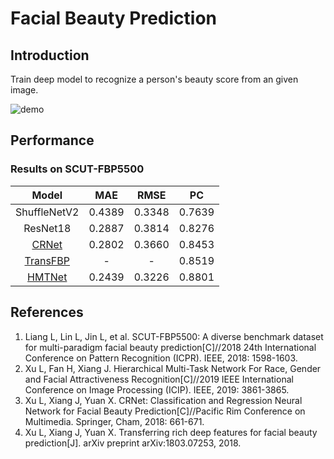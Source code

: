 # Facial Beauty Prediction

## Introduction
Train deep model to recognize a person's beauty score from an given image.

![demo](https://github.com/lucasxlu/HMTNet/blob/master/TikTok.gif)

## Performance
### Results on SCUT-FBP5500
| Model | MAE | RMSE | PC |
| :---: | :---: | :---: | :---: |
| ShuffleNetV2 | 0.4389 | 0.3348 | 0.7639 |
| ResNet18 | 0.2887 | 0.3814 | 0.8276 |
| [CRNet](https://github.com/lucasxlu/CRNet) | 0.2802 | 0.3660 | 0.8453 |
| [TransFBP](https://github.com/lucasxlu/TransFBP) | - | - | 0.8519 |
| [HMTNet](https://github.com/lucasxlu/HMTNet) | 0.2439	| 0.3226 | 0.8801 |


## References
1. Liang L, Lin L, Jin L, et al. SCUT-FBP5500: A diverse benchmark dataset for multi-paradigm facial beauty prediction[C]//2018 24th International Conference on Pattern Recognition (ICPR). IEEE, 2018: 1598-1603.
2. Xu L, Fan H, Xiang J. Hierarchical Multi-Task Network For Race, Gender and Facial Attractiveness Recognition[C]//2019 IEEE International Conference on Image Processing (ICIP). IEEE, 2019: 3861-3865.
3. Xu L, Xiang J, Yuan X. CRNet: Classification and Regression Neural Network for Facial Beauty Prediction[C]//Pacific Rim Conference on Multimedia. Springer, Cham, 2018: 661-671.
4. Xu L, Xiang J, Yuan X. Transferring rich deep features for facial beauty prediction[J]. arXiv preprint arXiv:1803.07253, 2018.